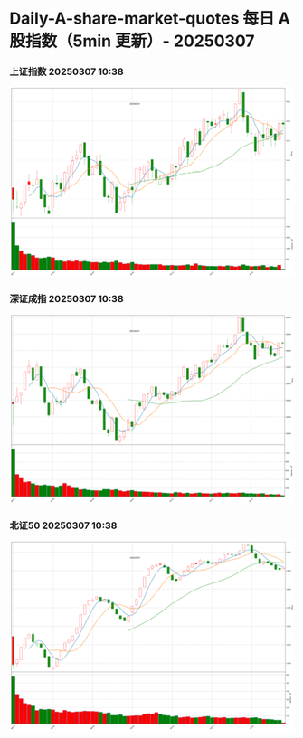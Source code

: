 
# Daily-A-share-market-quotes 每日 A 股指数（5min 更新）- 20250307

### 上证指数 20250307 10:38
![](./fig/2025/3/20250307-sh000001.png)

### 深证成指 20250307 10:38
![](./fig/2025/3/20250307-sz399001.png)

### 北证50 20250307 10:38
![](./fig/2025/3/20250307-bj899050.png)
